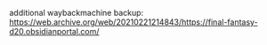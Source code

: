 additional waybackmachine backup:
https://web.archive.org/web/20210221214843/https://final-fantasy-d20.obsidianportal.com/